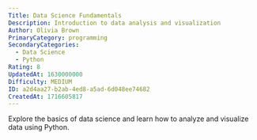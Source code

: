```yaml
---
Title: Data Science Fundamentals
Description: Introduction to data analysis and visualization
Author: Olivia Brown
PrimaryCategory: programming
SecondaryCategories:
  - Data Science
  - Python
Rating: 8
UpdatedAt: 1630000000
Difficulty: MEDIUM
ID: a2d4aa27-b2ab-4ed8-a5ad-6d048ee74682
CreatedAt: 1716605817
---
```

Explore the basics of data science and learn how to analyze and visualize data using Python.
